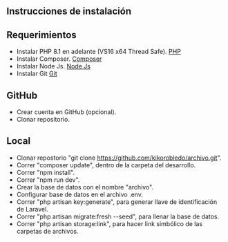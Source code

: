 ## Instrucciones de instalación

## Requerimientos

- Instalar PHP 8.1 en adelante (VS16 x64 Thread Safe).
<a href="https://windows.php.net/download#php-8.1">PHP</a>
- Instalar Composer.
<a href="https://getcomposer.org/">Composer</a>
- Instalar Node Js.
<a href="https://nodejs.org/en/">Node Js</a>
- Instalar Git
<a href="https://git-scm.com/">Git</a>

## GitHub

- Crear cuenta en GitHub (opcional).
- Clonar repositorio.

## Local

- Clonar repostorio "git clone https://github.com/kikorobledo/archivo.git".
- Correr  "composer update", dentro de la carpeta del desarrollo.
- Correr "npm install".
- Correr "npm run dev".
- Crear la base de datos con el nombre "archivo".
- Configurar base de datos en el archivo .env.
- Correr "php artisan key:generate", para generar llave de identificación de Laravel.
- Correr "php artisan migrate:fresh --seed", para llenar la base de datos.
- Correr "php artisan storage:link", para hacer link simbólico de las carpetas de archivos.
